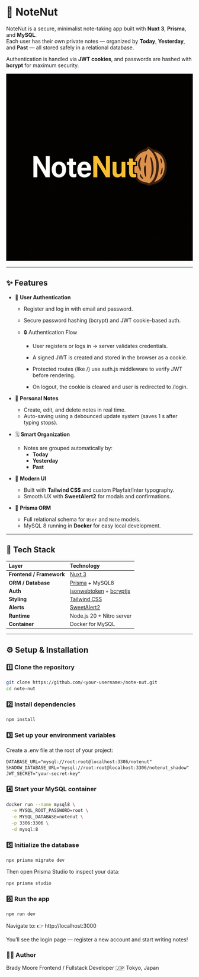 # 🥜 NoteNut

NoteNut is a secure, minimalist note-taking app built with **Nuxt 3**, **Prisma**, and **MySQL**.  
Each user has their own private notes — organized by **Today**, **Yesterday**, and **Past** — all stored safely in a relational database.

Authentication is handled via **JWT cookies**, and passwords are hashed with **bcrypt** for maximum security.

![NoteNut Logo](./public/logo.png)

---

## ✨ Features

- 🔐 **User Authentication**

  - Register and log in with email and password.
  - Secure password hashing (bcrypt) and JWT cookie-based auth.
  - 🔒 Authentication Flow

    - User registers or logs in → server validates credentials.

    - A signed JWT is created and stored in the browser as a cookie.

    - Protected routes (like /) use auth.js middleware to verify JWT before rendering.

    - On logout, the cookie is cleared and user is redirected to /login.

- 📝 **Personal Notes**

  - Create, edit, and delete notes in real time.
  - Auto-saving using a debounced update system (saves 1 s after typing stops).

- 🗓️ **Smart Organization**

  - Notes are grouped automatically by:
    - **Today**
    - **Yesterday**
    - **Past**

- 🎨 **Modern UI**

  - Built with **Tailwind CSS** and custom Playfair/Inter typography.
  - Smooth UX with **SweetAlert2** for modals and confirmations.

- 🧠 **Prisma ORM**
  - Full relational schema for `User` and `Note` models.
  - MySQL 8 running in **Docker** for easy local development.

---

## 🧰 Tech Stack

| Layer                    | Technology                                                                                                    |
| :----------------------- | :------------------------------------------------------------------------------------------------------------ |
| **Frontend / Framework** | [Nuxt 3](https://nuxt.com/)                                                                                   |
| **ORM / Database**       | [Prisma](https://www.prisma.io/) + MySQL8                                                                     |
| **Auth**                 | [jsonwebtoken](https://github.com/auth0/node-jsonwebtoken) + [bcryptjs](https://github.com/dcodeIO/bcrypt.js) |
| **Styling**              | [Tailwind CSS](https://tailwindcss.com/)                                                                      |
| **Alerts**               | [SweetAlert2](https://sweetalert2.github.io/)                                                                 |
| **Runtime**              | Node.js 20 + Nitro server                                                                                     |
| **Container**            | Docker for MySQL                                                                                              |

---

## ⚙️ Setup & Installation

### 1️⃣ Clone the repository

```bash
git clone https://github.com/<your-username>/note-nut.git
cd note-nut
```

### 2️⃣ Install dependencies

```bash
npm install
```

### 3️⃣ Set up your environment variables

Create a .env file at the root of your project:

```env
DATABASE_URL="mysql://root:root@localhost:3306/notenut"
SHADOW_DATABASE_URL="mysql://root:root@localhost:3306/notenut_shadow"
JWT_SECRET="your-secret-key"
```

### 4️⃣ Start your MySQL container

```bash
docker run --name mysql8 \
  -e MYSQL_ROOT_PASSWORD=root \
  -e MYSQL_DATABASE=notenut \
  -p 3306:3306 \
  -d mysql:8
```

### 5️⃣ Initialize the database

```bash
npx prisma migrate dev
```

Then open Prisma Studio to inspect your data:

```bash
npx prisma studio
```

### 6️⃣ Run the app

```bash
npm run dev
```

Navigate to:
👉 http://localhost:3000

You’ll see the login page — register a new account and start writing notes!

### 🧑‍💻 Author

Brady Moore
Frontend / Fullstack Developer
🇯🇵 Tokyo, Japan
